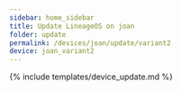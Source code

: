 ```yaml
---
sidebar: home_sidebar
title: Update LineageOS on joan
folder: update
permalink: /devices/joan/update/variant2
device: joan_variant2
---
```

{% include templates/device_update.md %}
